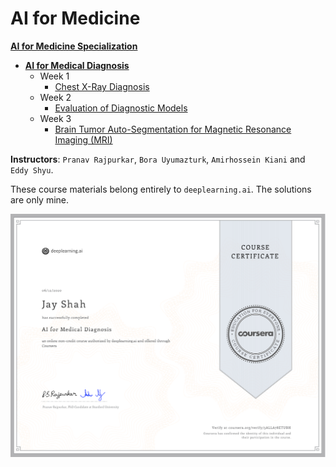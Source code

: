 # AI for Medicine

**[AI for Medicine Specialization](https://www.coursera.org/specializations/ai-for-medicine?)**
+ **[AI for Medical Diagnosis](https://www.coursera.org/learn/ai-for-medical-diagnosis)**
  + Week 1
    + [Chest X-Ray Diagnosis](https://github.com/ChanchalKumarMaji/AI-for-Medicine-Specialization-deeplearning.ai/blob/master/AI%20for%20Medical%20Diagnosis/Week%201/C1M1_Assignment.ipynb)
  + Week 2
    + [Evaluation of Diagnostic Models](https://github.com/ChanchalKumarMaji/AI-for-Medicine-Specialization-deeplearning.ai/blob/master/AI%20for%20Medical%20Diagnosis/Week%202/C1M2_Assignment.ipynb)
  + Week 3
    + [Brain Tumor Auto-Segmentation for Magnetic Resonance Imaging (MRI)](https://github.com/ChanchalKumarMaji/AI-for-Medicine-Specialization-deeplearning.ai/blob/master/AI%20for%20Medical%20Diagnosis/Week%203/C1M3_Assignment.ipynb)


**Instructors**: `Pranav Rajpurkar`, `Bora Uyumazturk`, `Amirhossein Kiani` and `Eddy Shyu`.

These course materials belong entirely to `deeplearning.ai`. The solutions are only mine.


<kbd><img src="https://github.com/jaygshah/AI-for-Medicine/blob/master/AI%20for%20Medical%20Diagnosis/documents/Certificate.pdf" /></kbd>
